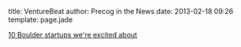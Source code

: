 title: VentureBeat
author: Precog in the News
date: 2013-02-18 09:26
template: page.jade

<a href="http://venturebeat.com/2013/02/18/top-10-boulder-startups/">10 Boulder startups we're excited about</a>